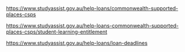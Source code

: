 https://www.studyassist.gov.au/help-loans/commonwealth-supported-places-csps

https://www.studyassist.gov.au/help-loans-commonwealth-supported-places-csps/student-learning-entitlement


https://www.studyassist.gov.au/help-loans/loan-deadlines